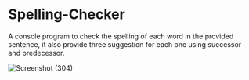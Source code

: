 # Spelling-Checker
A console program to check the spelling of each word in the provided sentence, it also provide three suggestion for each one using successor and predecessor. 

![Screenshot (304)](https://user-images.githubusercontent.com/41492875/132789197-2e51ec9d-af97-4b97-aca7-f5377db75563.png)
